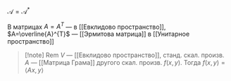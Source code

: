 $\mathscr{A}=\mathscr{A}^{*}$

В матрицах $A=A^{T}$ — в [[Евклидово пространство]], $A=\overline{A}^{T}$ — [[Эрмитова матрица]] в [[Унитарное пространство]]

>[!note] Rem
> $V$ — [[Евклидово пространство]], станд. скал. произв. $A$ — [[Матрица Грама]] другого скал. произв. $f(x,y)$. Тогда $f(x,y)=\langle Ax,y \rangle$

